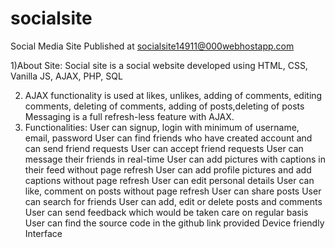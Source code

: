 # socialsite
Social Media Site
Published at socialsite14911@000webhostapp.com

1)About Site:
Social site is a social website developed using
HTML, CSS, Vanilla JS, AJAX, PHP, SQL

2) AJAX functionality is used at likes, unlikes, adding of comments, editing comments, deleting of comments, adding of posts,deleting of posts
Messaging is a full refresh-less feature with AJAX.
3) Functionalities:
User can signup, login with minimum of username, email, password
User can find friends who have created account and can send friend requests
User can accept friend requests
User can message their friends in real-time
User can add pictures with captions in their feed without page refresh
User can add profile pictures and add captions without page refresh
User can edit personal details
User can like, comment on posts without page refresh
User can share posts
User can search for friends
User can add, edit or delete posts and comments
User can send feedback which would be taken care on regular basis
User can find the source code in the github link provided
Device friendly Interface
